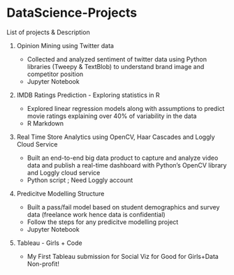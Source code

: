# DataScience-Projects
List of projects & Description

1. Opinion Mining using Twitter data
    - Collected and analyzed sentiment of twitter data using Python libraries (Tweepy & TextBlob) to understand brand image and competitor       position
    - Jupyter Notebook
    
2. IMDB Ratings Prediction - Exploring statistics in R
    - Explored linear regression models along with assumptions to predict movie ratings explaining over 40% of variability in the data 
    - R Markdown

3. Real Time Store Analytics using OpenCV, Haar Cascades and Loggly Cloud Service 
    - Built an end-to-end big data product to capture and analyze video data and publish a real-time dashboard with Python’s OpenCV             library and Loggly cloud service
    - Python script ; Need Loggly account
4. Predicitve Modelling Structure
    - Built a pass/fail model based on student demographics and survey data (freelance work hence data is confidential)
    - Follow the steps for any predicitve modelling project
    - Jupyter Notebook
5. Tableau - Girls + Code
    - My First Tableau submission for Social Viz for Good for Girls+Data Non-profit!
